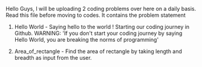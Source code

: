 Hello Guys, I will be uploading 2 coding problems over here on a daily basis. Read this file before moving to codes. It contains the problem statement

1. Hello World - Saying hello to the world ! Starting our coding journey in Github. WARNING: 'If you don't start your coding journey by saying Hello World, you are breaking the norms of programming'

2. Area_of_rectangle - Find the area of rectangle by taking length and breadth as input from the user.

